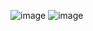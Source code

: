 ![image](https://user-images.githubusercontent.com/22366572/139390972-85c124d5-0bff-4748-8e9b-64828f52e59b.png)
![image](https://user-images.githubusercontent.com/22366572/139391185-c234a7c2-9bc1-4b08-8ee9-80ff3fb39e33.png)

